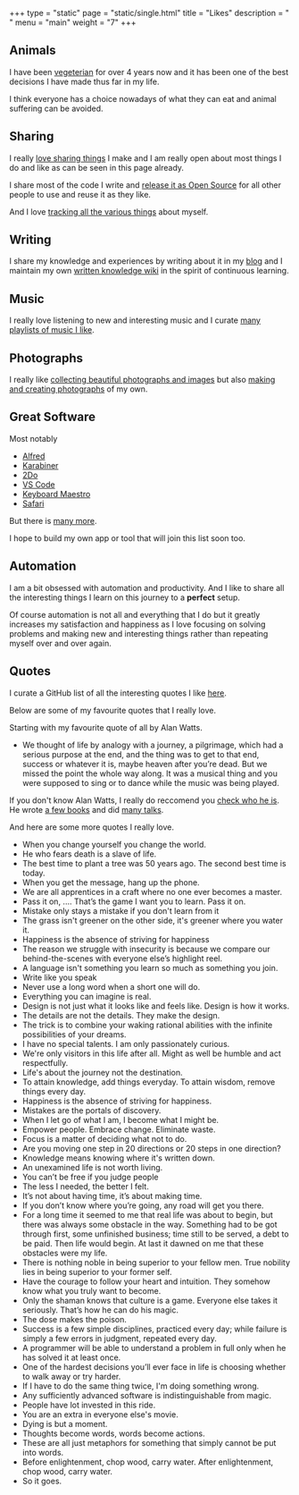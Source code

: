 +++
type = "static"
page = "static/single.html"
title = "Likes"
description = " "
menu = "main"
weight = "7"
+++

## Animals
I have been [vegeterian](https://medium.com/@NikitaVoloboev/what-it-means-to-live-a-conscious-life-c96f6517077#.x3mzy1kcl) for over 4 years now and it has been one of the best decisions I have made thus far in my life.

I think everyone has a choice nowadays of what they can eat and animal suffering can be avoided.

## Sharing
I really [love sharing things](https://nikitavoloboev.gitbooks.io/knowledge/content/sharing/sharing.html) I make and I am really open about most things I do and like as can be seen in this page already.

I share most of the code I write and [release it as Open Source](https://my.mindnode.com/ZKGETDkUaQUsL3q8q9z788CxG84oEHgDiT79GuzX#-143.5,-902.6,0) for all other people to use and reuse it as they like.

And I love [tracking all the various things](https://nikitavoloboev.gitbooks.io/knowledge/content/sharing/Tracking.html) about myself.

## Writing
I share my knowledge and experiences by writing about it in my [blog](https://medium.com/@NikitaVoloboev) and I maintain my own [written knowledge wiki](https://nikitavoloboev.gitbooks.io/knowledge/content/) in the spirit of continuous learning.

## Music
I really love listening to new and interesting music and I curate [many playlists of music I like](https://nikitavoloboev.gitbooks.io/knowledge/content/music/music-plays.html).

## Photographs
I really like [collecting beautiful photographs and images](https://nikivii.imgur.com) but also [making and creating photographs](https://www.instagram.com/nikitavoloboev/) of my own.

## Great Software
Most notably

- [Alfred](https://www.alfredapp.com/)
- [Karabiner](https://pqrs.org/osx/karabiner/)
- [2Do](https://www.2doapp.com/)
- [VS Code](https://github.com/Microsoft/vscode)
- [Keyboard Maestro](https://www.keyboardmaestro.com/main/)
- [Safari](http://www.wikiwand.com/en/Safari_(web_browser))

But there is [many more](https://github.com/nikitavoloboev/my-mac-os).

I hope to build my own app or tool that will join this list soon too.

## Automation
I am a bit obsessed with automation and productivity. And I like to share all the interesting things I learn on this journey to a **perfect** setup.

Of course automation is not all and everything that I do but it greatly increases my satisfaction and happiness as I love focusing on solving problems and making new and interesting things rather than repeating myself over and over again.

## Quotes
I curate a GitHub list of all the interesting quotes I like [here](https://github.com/learn-anything/quotes).

Below are some of my favourite quotes that I really love.

Starting with my favourite quote of all by Alan Watts.

- We thought of life by analogy with a journey, a pilgrimage, which had a serious purpose at the end, and the thing was to get to that end, success or whatever it is, maybe heaven after you’re dead. But we missed the point the whole way along. It was a musical thing and you were supposed to sing or to dance while the music was being played.

If you don't know Alan Watts, I really do reccomend you [check who he is](http://www.alanwatts.com/). He wrote [a few books](https://www.goodreads.com/author/show/1501668.Alan_W_Watts?from_search=true) and did [many talks](https://www.youtube.com/results?search_query=alan+watts).

And here are some more quotes I really love.

* When you change yourself you change the world.
* He who fears death is a slave of life.
* The best time to plant a tree was 50 years ago. The second best time is today.
* When you get the message, hang up the phone.
* We are all apprentices in a craft where no one ever becomes a master.
* Pass it on, .... That’s the game I want you to learn. Pass it on.
* Mistake only stays a mistake if you don't learn from it
* The grass isn't greener on the other side, it's greener where you water it.
* Happiness is the absence of striving for happiness
* The reason we struggle with insecurity is because we compare our behind-the-scenes with everyone else’s highlight reel.
* A language isn't something you learn so much as something you join.
* Write like you speak
* Never use a long word when a short one will do.
* Everything you can imagine is real.
* Design is not just what it looks like and feels like. Design is how it works.
* The details are not the details. They make the design.
* The trick is to combine your waking rational abilities with the infinite possibilities of your dreams.
* I have no special talents. I am only passionately curious.
* We're only visitors in this life after all. Might as well be humble and act respectfully.
* Life's about the journey not the destination. 
* To attain knowledge, add things everyday. To attain wisdom, remove things every day.
* Happiness is the absence of striving for happiness.
* Mistakes are the portals of discovery.
* When I let go of what I am, I become what I might be.
* Empower people. Embrace change. Eliminate waste.
* Focus is a matter of deciding what not to do.
* Are you moving one step in 20 directions or 20 steps in one direction?
* Knowledge means knowing where it's written down.
* An unexamined life is not worth living.
* You can’t be free if you judge people
* The less I needed, the better I felt.
* It’s not about having time, it’s about making time.
* If you don’t know where you’re going, any road will get you there.
* For a long time it seemed to me that real life was about to begin, but there was always some obstacle in the way. Something had to be got through first, some unfinished business; time still to be served, a debt to be paid. Then life would begin. At last it dawned on me that these obstacles were my life.
* There is nothing noble in being superior to your fellow men. True nobility lies in being superior to your former self.
* Have the courage to follow your heart and intuition. They somehow know what you truly want to become.
* Only the shaman knows that culture is a game. Everyone else takes it seriously. That’s how he can do his magic.
* The dose makes the poison.
* Success is a few simple disciplines, practiced every day; while failure is simply a few errors in judgment, repeated every day.
* A programmer will be able to understand a problem in full only when he has solved it at least once.
* One of the hardest decisions you’ll ever face in life is choosing whether to walk away or try harder.
* If I have to do the same thing twice, I'm doing something wrong.
* Any sufficiently advanced software is indistinguishable from magic.
* People have lot invested in this ride.
* You are an extra in everyone else's movie.
* Dying is but a moment.
* Thoughts become words, words become actions.
* These are all just metaphors for something that simply cannot be put into words.
* Before enlightenment, chop wood, carry water. After enlightenment, chop wood, carry water.
* So it goes. 